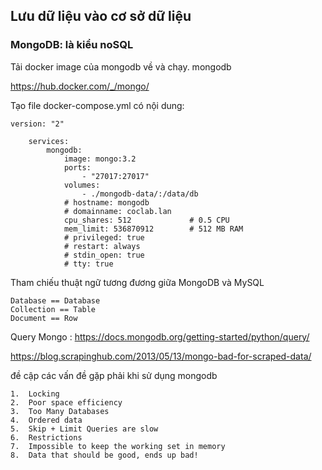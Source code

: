 ## Lưu dữ liệu vào cơ sở dữ liệu

### MongoDB: là kiểu noSQL

Tải docker image của mongodb về và chạy.
mongodb

https://hub.docker.com/_/mongo/

Tạo file docker-compose.yml có nội dung:

```
version: "2"
    
    services:
        mongodb:
            image: mongo:3.2
            ports:
                - "27017:27017"
            volumes:
                - ./mongodb-data/:/data/db
            # hostname: mongodb
            # domainname: coclab.lan
            cpu_shares: 512             # 0.5 CPU
            mem_limit: 536870912        # 512 MB RAM
            # privileged: true
            # restart: always
            # stdin_open: true
            # tty: true
```

Tham chiếu thuật ngữ tương đương giữa MongoDB và MySQL

	Database == Database
	Collection == Table
	Document == Row

Query Mongo : https://docs.mongodb.org/getting-started/python/query/

https://blog.scrapinghub.com/2013/05/13/mongo-bad-for-scraped-data/

đề cập các vấn đề gặp phải khi sử dụng mongodb

    1.	Locking
    2.	Poor space efficiency
    3.	Too Many Databases
    4.	Ordered data
    5.	Skip + Limit Queries are slow
    6.	Restrictions
    7.	Impossible to keep the working set in memory
    8.	Data that should be good, ends up bad!
